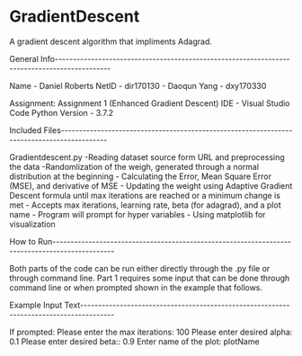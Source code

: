 # GradientDescent
A gradient descent algorithm that impliments Adagrad.

General Info---------------------------------------------------------------------------------------------

Name	- Daniel Roberts	NetID	- dir170130
	- Daoqun Yang			- dxy170330

Assignment: Assignment 1 (Enhanced Gradient Descent)
IDE	- Visual Studio Code
Python Version - 3.7.2

Included Files-------------------------------------------------------------------------------------------

Gradientdescent.py
	-Reading dataset source form URL and preprocessing the data
	-Randomlization of the weigh, generated through a normal distribution at the beginning
	- Calculating the Error, Mean Square Error (MSE), and derivative of MSE
	- Updating the weight using Adaptive Gradient Descent formula until max iterations are reached
	  or a minimum change is met
	- Accepts max iterations, learning rate, beta (for adagrad), and a plot name
	- Program will prompt for hyper variables
	- Using matplotlib for visualization


How to Run-----------------------------------------------------------------------------------------------

Both parts of the code can be run either directly through the .py file or through command line. Part 1 
requires some input that can be done through command line or when prompted shown in the example that 
follows.

Example Input Text---------------------------------------------------------------------------------------

If prompted:
Please enter the max iterations: 100
Please enter desired alpha: 0.1
Please enter desired beta:: 0.9
Enter name of the plot: plotName
